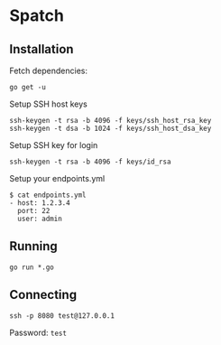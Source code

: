 # Spatch

## Installation

Fetch dependencies:
```
go get -u
```

Setup SSH host keys
```
ssh-keygen -t rsa -b 4096 -f keys/ssh_host_rsa_key
ssh-keygen -t dsa -b 1024 -f keys/ssh_host_dsa_key
```

Setup SSH key for login
```
ssh-keygen -t rsa -b 4096 -f keys/id_rsa
```

Setup your endpoints.yml
```
$ cat endpoints.yml
- host: 1.2.3.4
  port: 22
  user: admin
```

## Running

```
go run *.go
```

## Connecting

```
ssh -p 8080 test@127.0.0.1
```
Password: `test`
